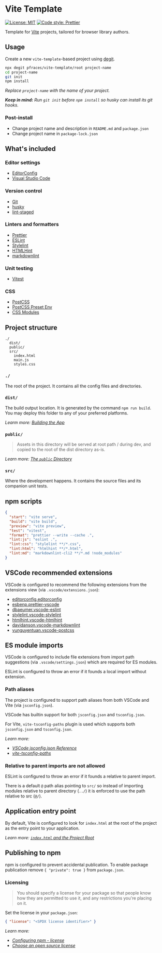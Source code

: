 # Vite Template

[![License: MIT](https://img.shields.io/badge/License-MIT-yellow.svg)](https://opensource.org/licenses/MIT)
[![Code style: Prettier](https://img.shields.io/badge/Code_style-Prettier-ff69b4.svg)](https://prettier.io/)

Template for [Vite](https://vitejs.dev/) projects, tailored for browser library
authors.

## Usage

Create a new `vite-template`-based project using
[degit](https://github.com/Rich-Harris/degit).

```sh
npx degit pfraces/vite-template/root project-name
cd project-name
git init
npm install
```

_Replace `project-name` with the name of your project._

_**Keep in mind:** Run `git init` before `npm install` so husky can install its
git hooks._

### Post-install

- Change project name and description in `README.md` and `package.json`
- Change project name in `package-lock.json`

## What's included

### Editor settings

- [EditorConfig](https://editorconfig.org/)
- [Visual Studio Code](https://code.visualstudio.com/)

### Version control

- [Git](https://git-scm.com/)
- [husky](https://typicode.github.io/husky/)
- [lint-staged](https://github.com/lint-staged/lint-staged)

### Linters and formatters

- [Prettier](https://prettier.io/)
- [ESLint](https://eslint.org/)
- [Stylelint](https://stylelint.io/)
- [HTMLHint](https://htmlhint.com/)
- [markdownlint](https://github.com/DavidAnson/markdownlint-cli2)

### Unit testing

- [Vitest](https://vitest.dev/)

### CSS

- [PostCSS](https://postcss.org/)
- [PostCSS Preset Env](https://github.com/csstools/postcss-plugins/tree/main/plugin-packs/postcss-preset-env#readme)
- [CSS Modules](https://github.com/css-modules/css-modules)

## Project structure

```text
./
  dist/
  public/
  src/
    index.html
    main.js
    styles.css
```

### `./`

The root of the project. It contains all the config files and directories.

### `dist/`

The build output location. It is generated by the command `npm run build`. You
may deploy this folder to any of your preferred platforms.

_Learm more:
[Building the App](https://vitejs.dev/guide/static-deploy#building-the-app)_

### `public/`

> Assets in this directory will be served at root path / during dev, and copied
> to the root of the dist directory as-is.

_Learn more:
[The `public` Directory](https://vitejs.dev/guide/assets#the-public-directory)_

### `src/`

Where the development happens. It contains the source files and its companion
unit tests.

## npm scripts

```json
{
  "start": "vite serve",
  "build": "vite build",
  "preview": "vite preview",
  "test": "vitest",
  "format": "prettier --write --cache .",
  "lint:js": "eslint .",
  "lint:css": "stylelint **/*.css",
  "lint:html": "htmlhint **/*.html",
  "lint:md": "markdownlint-cli2 **/*.md !node_modules"
}
```

## VSCode recommended extensions

VSCode is configured to recommend the following extensions from the extensions
view (via `.vscode/extensions.json`):

- [editorconfig.editorconfig](https://marketplace.visualstudio.com/items?itemName=editorconfig.editorconfig)
- [esbenp.prettier-vscode](https://marketplace.visualstudio.com/items?itemName=esbenp.prettier-vscode)
- [dbaeumer.vscode-eslint](https://marketplace.visualstudio.com/items?itemName=dbaeumer.vscode-eslint)
- [stylelint.vscode-stylelint](https://marketplace.visualstudio.com/items?itemName=stylelint.vscode-stylelint)
- [htmlhint.vscode-htmlhint](https://marketplace.visualstudio.com/items?itemName=htmlhint.vscode-htmlhint)
- [davidanson.vscode-markdownlint](https://marketplace.visualstudio.com/items?itemName=davidanson.vscode-markdownlint)
- [vunguyentuan.vscode-postcss](https://marketplace.visualstudio.com/items?itemName=vunguyentuan.vscode-postcss)

## ES module imports

VSCode is configured to include file extensions from import path suggestions
(via `.vscode/settings.json`) which are required for ES modules.

ESLint is configured to throw an error if it founds a local import without
extension.

### Path aliases

The project is configured to support path aliases from both VSCode and Vite (via
`jsconfig.json`).

VSCode has builtin support for both `jsconfig.json` and `tsconfig.json`.

For Vite, `vite-tsconfig-paths` plugin is used which supports both
`jsconfig.json` and `tsconfig.json`.

_Learn more:_

- _[VSCode jsconfig.json Reference](https://code.visualstudio.com/docs/languages/jsconfig)_
- _[vite-tsconfig-paths](https://github.com/aleclarson/vite-tsconfig-paths)_

### Relative to parent imports are not allowed

ESLint is configured to throw an error if it founds a relative to parent import.

There is a default `@` path alias pointing to `src/` so instead of importing
modules relative to parent directory (`../`) it is enforced to use the path
relative to src (`@/`).

## Application entry point

By default, Vite is configured to look for `index.html` at the root of the
project as the entry point to your application.

_Learn more:
[`index.html` and the Project Root](https://vitejs.dev/guide/#index-html-and-project-root)_

## Publishing to npm

npm is configured to prevent accidental publication. To enable package
publication remove `{ "private": true }` from `package.json`.

### Licensing

> You should specify a license for your package so that people know how they are
> permitted to use it, and any restrictions you're placing on it.

Set the license in your `package.json`:

```json
{ "license": "<SPDX license identifier>" }
```

_Learn more:_

- _[Configuring npm - license](https://docs.npmjs.com/cli/v10/configuring-npm/package-json#license)_
- _[Choose an open source license](https://choosealicense.com/)_
